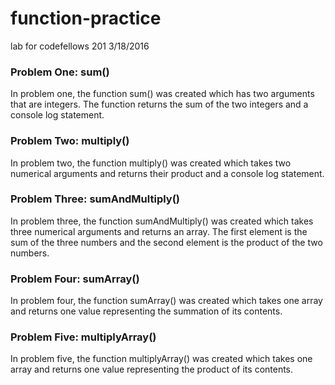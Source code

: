 # function-practice
lab for codefellows 201 3/18/2016

### Problem One: sum()
In problem one, the function sum() was created which has two arguments that are integers. The function returns the sum of the two integers and a console log statement.

### Problem Two: multiply()
In problem two, the function multiply() was created which takes two numerical arguments and returns their product and a console log statement.

### Problem Three: sumAndMultiply()
In problem three, the function sumAndMultiply() was created which takes three numerical arguments and returns an array. The first element is the sum of the three numbers and the second element is the product of the two numbers.

### Problem Four: sumArray()
In problem four, the function sumArray() was created which takes one array and returns one value representing the summation of its contents.

### Problem Five: multiplyArray()
In problem five, the function multiplyArray() was created which takes one array and returns one value representing the product of its contents.
